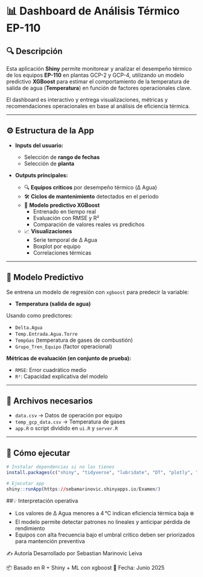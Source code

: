 # 📊 Dashboard de Análisis Térmico EP-110

## 🔍 Descripción

Esta aplicación **Shiny** permite monitorear y analizar el desempeño térmico de los equipos **EP-110** en plantas GCP-2 y GCP-4, utilizando un modelo predictivo **XGBoost** para estimar el comportamiento de la temperatura de salida de agua (**Temperatura**) en función de factores operacionales clave.

El dashboard es interactivo y entrega visualizaciones, métricas y recomendaciones operacionales en base al análisis de eficiencia térmica.

---

## ⚙️ Estructura de la App

- **Inputs del usuario:**
  - Selección de **rango de fechas**
  - Selección de **planta**

- **Outputs principales:**
  - 🔍 **Equipos críticos** por desempeño térmico (Δ Agua)
  - 🛠️ **Ciclos de mantenimiento** detectados en el periodo
  - 🤖 **Modelo predictivo XGBoost**
    - Entrenado en tiempo real
    - Evaluación con RMSE y R²
    - Comparación de valores reales vs predichos
  - 📈 **Visualizaciones**
    - Serie temporal de Δ Agua
    - Boxplot por equipo
    - Correlaciones térmicas

---

## 🧠 Modelo Predictivo

Se entrena un modelo de regresión con `xgboost` para predecir la variable:

- **Temperatura (salida de agua)**

Usando como predictores:

- `Delta.Agua`
- `Temp.Entrada.Agua.Torre`
- `TempGas` (temperatura de gases de combustión)
- `Grupo_Tren_Equipo` (factor operacional)

**Métricas de evaluación (en conjunto de prueba):**

- `RMSE`: Error cuadrático medio
- `R²`: Capacidad explicativa del modelo

---

## 📁 Archivos necesarios

- `data.csv` → Datos de operación por equipo 
- `temp_gcp_data.csv` → Temperatura de gases 
- `app.R` o script dividido en `ui.R` y `server.R`

---

## 🚀 Cómo ejecutar

```r
# Instalar dependencias si no las tienes
install.packages(c("shiny", "tidyverse", "lubridate", "DT", "plotly", "glue", "xgboost", "caret", "earth"))

# Ejecutar app
shiny::runApp(https://sebamarinovic.shinyapps.io/Examen/)
```

##💡 Interpretación operativa
- Los valores de Δ Agua menores a 4 °C indican eficiencia térmica baja ❄️
- El modelo permite detectar patrones no lineales y anticipar pérdida de rendimiento
- Equipos con alta frecuencia bajo el umbral crítico deben ser priorizados para mantención preventiva

✍️ Autoría
Desarrollado por Sebastian Marinovic Leiva

📦 Basado en R + Shiny + ML con xgboost
📅 Fecha: Junio 2025
